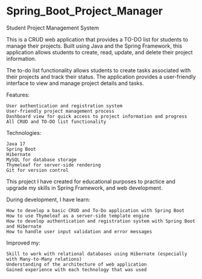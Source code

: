 # Spring_Boot_Project_Manager

Student Project Management System

This is a CRUD web application that provides a TO-DO list for students to manage their projects. 
Built using Java and the Spring Framework, this application allows students to create, read, update, and delete their project information.

The to-do list functionality allows students to create tasks associated with their projects and track their status. 
The application provides a user-friendly interface to view and manage project details and tasks.


Features:

    User authentication and registration system
    User-friendly project management process
    Dashboard view for quick access to project information and progress
    All CRUD and TO-DO list functionality

Technologies:

    Java 17
    Spring Boot
    Hibernate
    MySQL for database storage
    Thymeleaf for server-side rendering
    Git for version control


This project I have created for educational purposes to practice and upgrade my skills in Spring Framework, and web development. 

During development, I have learn: 

    How to develop a basic CRUD and To-Do application with Spring Boot
    How to use Thymeleaf as a server-side template engine
    How to develop authentication and registration system with Spring Boot and Hibernate
    How to handle user input validation and error messages

Improved my:
    
    Skill to work with relational databases using Hibernate (especially with Many-to-Many relations)
    Understanding of the architecture of web application
    Gained experience with each technology that was used
    
